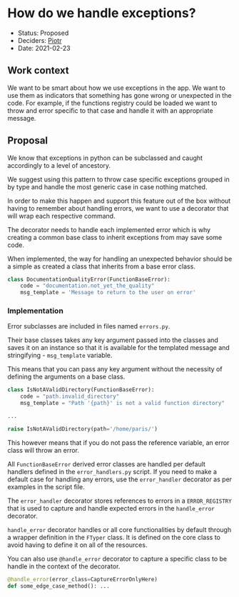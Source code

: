 # How do we handle exceptions?

* Status: Proposed
* Deciders: [Piotr]
* Date: 2021-02-23

## Work context

We want to be smart about how we use exceptions in the app. We want to use them as indicators that something has gone wrong or unexpected in the code. For example, if the functions registry could be loaded we want to throw and error specific to that case and handle it with an appropriate message.

## Proposal

We know that exceptions in python can be subclassed and caught accordingly to a level of ancestory.

We suggest using this pattern to throw case specific exceptions grouped in by type and handle the most generic case in case nothing matched.

In order to make this happen and support this feature out of the box without having to remember about handling errors, we want to use a decorator that will wrap each respective command.

The decorator needs to handle each implemented error which is why creating a common base class to inherit exceptions from may save some code.

When implemented, the way for handling an unexpected behavior should be a simple as created a class that inherits from a base error class.

```python
class DocumentationQualityError(FunctionBaseError):
    code = "documentation.not_yet_the_quality"
    msg_template = 'Message to return to the user on error'
```

### Implementation

Error subclasses are included in files named `errors.py`.

Their base classes takes any key argument passed into the classes and saves it on an instance so that it is available for the templated message and stringifying - `msg_template` variable.

This means that you can pass any key argument without the necessity of defining the arguments on a base class.

```python
class IsNotAValidDirectory(FunctionBaseError):
    code = "path.invalid_directory"
    msg_template = "Path '{path}' is not a valid function directory"

...

raise IsNotAValidDirectory(path='/home/paris/')
```

This however means that if you do not pass the reference variable, an error class will throw an error.

All `FunctionBaseError` derived error classes are handled per default handlers defined in the `error_handlers.py` script. If you need to make a default case for handling any errors, use the `error_handler` decorator as per examples in the script file.

The `error_handler` decorator stores references to errors in a `ERROR_REGISTRY` that is used to capture and handle expected errors in the `handle_error` decorator.

`handle_error` decorator handles or all core functionalities by default through a wrapper definition in the `FTyper` class. It is defined on the core class to avoid having to define it on all of the resources.

You can also use `@handle_error` decorator to capture a specific class to be handle in the context of the decorator.

```python
@handle_error(error_class=CaptureErrorOnlyHere)
def some_edge_case_method(): ...
```

<!-- Identifiers, in alphabetical order -->

[Piotr]: https://github.com/Katolus
